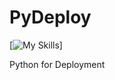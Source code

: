 # PyDeploy
[![My Skills](https://skillicons.dev/icons?i=python,fastapi,docker,flask,django)]

Python for Deployment
